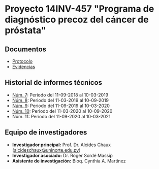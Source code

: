 # Proyecto 14INV-457 "Programa de diagnóstico precoz del cáncer de próstata"

## Documentos
- [Protocolo](https://github.com/alcideschaux/14INV-457/blob/main/Protocolo.md)
- [Evidencias](https://github.com/alcideschaux/14INV-457/blob/main/Evidencias.md)

## Historial de informes técnicos
- [Núm. 7](https://github.com/alcideschaux/14INV-457/blob/main/Resultados/ITA_7.ipynb): Periodo del 11-09-2018 al 10-03-2019
- [Núm. 8](https://github.com/alcideschaux/14INV-457/blob/main/Resultados/ITA_8.ipynb): Periodo del 11-03-2019 al 10-09-2019
- [Núm. 9](https://github.com/alcideschaux/14INV-457/blob/main/Resultados/ITA_9.ipynb): Periodo del 11-09-2019 al 10-03-2020
- [Núm. 10](https://github.com/alcideschaux/14INV-457/blob/main/Resultados/ITA_10.ipynb): Periodo del 11-03-2020 al 10-09-2020
- Núm. 11: Periodo del 11-09-2020 al 10-03-2021

## Equipo de investigadores
- **Investigador principal:** Prof. Dr. Alcides Chaux (alcideschaux@uninorte.edu.py)
- **Investigador asociado:** Dr. Roger Sordé Massip
- **Asistente de investigación:** Bioq. Cynthia A. Martínez
